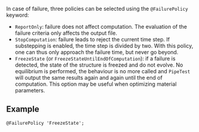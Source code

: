 In case of failure, three policies can be selected using the
`@FailurePolicy` keyword:

- `ReportOnly`: failure does not affect computation. The evaluation of
  the failure criteria only affects the output file.
- `StopComputation`: failure leads to reject the current time step. If
  substepping is enabled, the time step is divided by two. With this
  policy, one can thus only approach the failure time, but never go
  beyond.
- `FreezeState` (or `FreezeStateUntilEndOfComputation`): if a failure is
  detected, the state of the structure is freezed and do not evolve. No
  equilibrium is performed, the behaviour is no more called and `PipeTest`
  will output the same results again and again until the end of
  computation. This option may be useful when optimizing material
  parameters.

## Example

~~~~{.python}
@FailurePolicy 'FreezeState';
~~~~
